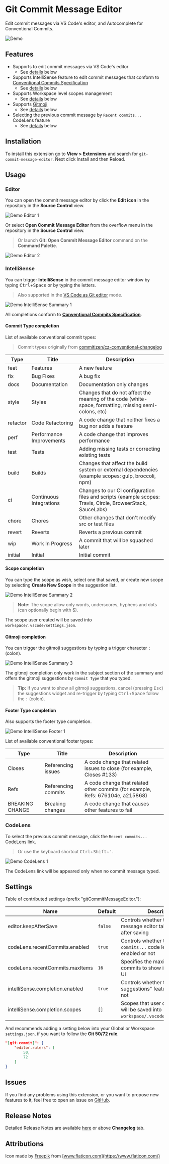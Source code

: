 # Git Commit Message Editor

Edit commit messages via VS Code's editor, and Autocomplete for Conventional Commits.

![Demo](./images/readme/demo.gif)

## Features

- Supports to edit commit messages via VS Code's editor
    - See [details](#editor) below
- Supports IntelliSense feature to edit commit messages that conform to [Conventional Commits Specification](https://conventionalcommits.org/)
    - See [details](#intellisense) below
- Supports Workspace level scopes management
    - See [details](#scope-completion) below
- Supports [Gitmoji](https://gitmoji.dev/)
    - See [details](#gitmoji-completion) below
- Selecting the previous commit message by `Recent commits...` CodeLens feature
    - See [details](#codelens) below

## Installation

To install this extension go to **View > Extensions** and search for `git-commit-message-editor`. Next click Install and then Reload.

## Usage

### Editor

You can open the commit message editor by click the **Edit icon** in the repository in the **Source Control** view.

![Demo Editor 1](./images/readme/demo_editor_1.png)

Or select **Open Commit Message Editor** from the overflow menu in the repository in the **Source Control** view.
> Or launch **Git: Open Commit Message Editor** command on the **Command Palette**.

![Demo Editor 2](./images/readme/demo_editor_2.png)

### IntelliSense

You can trigger **IntelliSense** in the commit message editor window by typing <kbd>Ctrl</kbd>+<kbd>Space</kbd> or by typing the letters.
> Also supported in the [VS Code as Git editor](https://code.visualstudio.com/docs/editor/versioncontrol#_vs-code-as-git-editor) mode.

![Demo IntelliSense Summary 1](./images/readme/demo_intellisense_summary_1.gif)

All completions conform to [**Conventional Commits Specification**](https://conventionalcommits.org/).

#### Commit Type completion

List of available conventional commit types:
> Commit types originally from [commitizen/cz-conventional-changelog](https://github.com/commitizen/cz-conventional-changelog)

| Type     | Title                    | Description                                                                                                 |
| -------- | ------------------------ | ----------------------------------------------------------------------------------------------------------- |
| feat     | Features                 | A new feature                                                                                               |
| fix      | Bug Fixes                | A bug fix                                                                                                   |
| docs     | Documentation            | Documentation only changes                                                                                  |
| style    | Styles                   | Changes that do not affect the meaning of the code (white-space, formatting, missing semi-colons, etc)      |
| refactor | Code Refactoring         | A code change that neither fixes a bug nor adds a feature                                                   |
| perf     | Performance Improvements | A code change that improves performance                                                                     |
| test     | Tests                    | Adding missing tests or correcting existing tests                                                           |
| build    | Builds                   | Changes that affect the build system or external dependencies (example scopes: gulp, broccoli, npm)         |
| ci       | Continuous Integrations  | Changes to our CI configuration files and scripts (example scopes: Travis, Circle, BrowserStack, SauceLabs) |
| chore    | Chores                   | Other changes that don't modify src or test files                                                           |
| revert   | Reverts                  | Reverts a previous commit                                                                                   |
| wip      | Work In Progress         | A commit that will be squashed later                                                                        |
| initial  | Initial                  | Initial commit                                                                                              |

#### Scope completion

You can type the scope as wish, select one that saved, or create new scope by selecting **Create New Scope** in the suggestion list.

![Demo IntelliSense Summary 2](./images/readme/demo_intellisense_summary_2.gif)

> **Note:** The scope allow only words, underscores, hyphens and dots (can optionally begin with $).

The scope user created will be saved into `workspace/.vscode/settings.json`.

#### Gitmoji completion

You can trigger the gitmoji suggestions by typing a trigger character `:` (colon).

![Demo IntelliSense Summary 3](./images/readme/demo_intellisense_summary_3.gif)

The gitmoji completion only work in the subject section of the summary and offers the gitmoji suggestions by `Commit Type` that you typed.
> **Tip:** If you want to show all gitmoji suggestions, cancel (pressing <kbd>Esc</kbd>) the suggestions widget and re-trigger by typing <kbd>Ctrl</kbd>+<kbd>Space</kbd> follow the `:` (colon).

#### Footer Type completion

Also supports the footer type completion.

![Demo IntelliSense Footer 1](./images/readme/demo_intellisense_footer_1.png)

List of available conventional footer types:

| Type            | Title               | Description                                                                    |
| --------------- | ------------------- | ------------------------------------------------------------------------------ |
| Closes          | Referencing issues  | A code change that related issues to close (for example, Closes #133)          |
| Refs            | Referencing commits | A code change that related other commits (for example, Refs: 676104e, a215868) |
| BREAKING CHANGE | Breaking changes    | A code change that causes other features to fail                               |

### CodeLens

To select the previous commit message, click the `Recent commits...` CodeLens link.
> Or use the keyboard shortcut <kbd>Ctrl</kbd>+<kbd>Shift</kbd>+<kbd>'</kbd>.

![Demo CodeLens 1](./images/readme/demo_codelens_1.gif)

The CodeLens link will be appeared only when no commit message typed.

## Settings

Table of contributed settings (prefix "gitCommitMessageEditor."):

| Name                            | Default | Description                                                                            |
| ------------------------------- | ------- | -------------------------------------------------------------------------------------- |
| editor.keepAfterSave            | `false` | Controls whether the commit message editor tab keep or close, after saving             |
| codeLens.recentCommits.enabled  | `true`  | Controls whether the `Recent commits...` code lens feature is enabled or not           |
| codeLens.recentCommits.maxItems | `16`    | Specifies the maximum number of commits to show in the quick pick UI                   |
| intelliSense.completion.enabled | `true`  | Controls whether the \"Quick suggestions\" feature is enabled or not                   |
| intelliSense.completion.scopes  | `[]`    | Scopes that user created (Scopes will be saved into `workspace/.vscode/settings.json`) |

And recommends adding a setting below into your Global or Workspace `settings.json`, if you want to follow the **Git 50/72 rule**.

```json
"[git-commit]": {
    "editor.rulers": [
        50,
        72
    ]
}
```

## Issues

If you find any problems using this extension, or you want to propose new features to it, feel free to open an issue on [GitHub](https://github.com/phoihos/vscode-git-commit-message-editor/issues).

## Release Notes

Detailed Release Notes are available [here](https://github.com/phoihos/vscode-git-commit-message-editor/blob/master/CHANGELOG.md) or above **Changelog** tab.

## Attributions

Icon made by [Freepik](https://www.flaticon.com/authors/freepik) from [www.flaticon.com](https://www.flaticon.com/)
